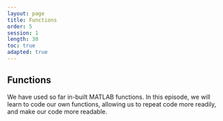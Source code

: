 ```yaml
---
layout: page
title: Functions
order: 5
session: 1
length: 30
toc: true
adapted: true
---
```

## Functions
We have used so far in-built MATLAB functions. In this episode, we will learn to code our own functions, allowing us to repeat code more readily, and make our code more readable.
